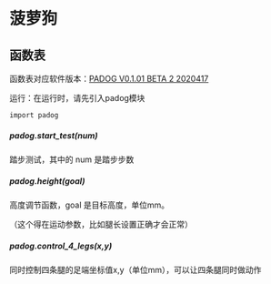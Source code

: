 # **菠萝狗**

## 函数表

函数表对应软件版本：<u>PADOG V0.1.01 BETA 2 2020417</u>

运行：在运行时，请先引入padog模块

```
import padog
```



##### padog.start_test(num)

踏步测试，其中的 num 是踏步步数



##### padog.height(goal)

高度调节函数，goal 是目标高度，单位mm。

（这个得在运动参数，比如腿长设置正确才会正常）



##### **padog.control_4_legs(x,y)**

同时控制四条腿的足端坐标值x,y（单位mm），可以让四条腿同时做动作